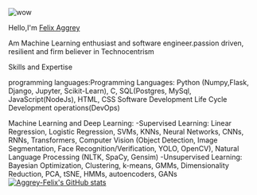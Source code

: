 ![wow](https://i.imgur.com/3Ag4KFN.jpeg)

Hello,I'm [Felix Aggrey](https://www.linkedin.com/in/felix-abongo-77b092208/?lipi=urn%3Ali%3Apage%3Ad_flagship3_feed%3BzWWuH7k1QTOGJRw%2FmfDjtg%3D%3D)

Am Machine Learning enthusiast and software engineer.passion driven, resilient and firm believer in Technocentrism

Skills and Expertise

programming languages:Programming Languages: Python (Numpy,Flask, Django, Jupyter, Scikit-Learn), C, SQL(Postgres, MySql, JavaScript(NodeJs), HTML, CSS
Software Development Life Cycle
Development operations(DevOps)

Machine Learning and Deep Learning:
      -Supervised Learning: Linear Regression, Logistic Regression, SVMs, KNNs, Neural Networks, CNNs, RNNs, Transformers, Computer Vision (Object Detection, Image Segmentation, Face Recognition/Verification, YOLO, OpenCV), Natural Language Processing (NLTK, SpaCy, Gensim)
      -Unsupervised Learning: Bayesian Optimization, Clustering, k-means, GMMs, Dimensionality Reduction, PCA, tSNE, HMMs, autoencoders, GANs
[![Aggrey-Felix's GitHub stats](https://github-readme-stats.vercel.app/api?username=aggrey-Felix)](https://github.com/aggrey-Felix/github-readme-stats)
